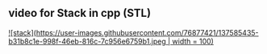 ## video for Stack in cpp (STL) ##

[![stack](https://user-images.githubusercontent.com/76877421/137585435-b31b8c1e-998f-46eb-816c-7c956e6759b1.jpeg | width = 100)](https://drive.google.com/file/d/1dXZDhUVRNuxfNvjhLN88j5VOxnkpgstf/view?usp=sharing)
